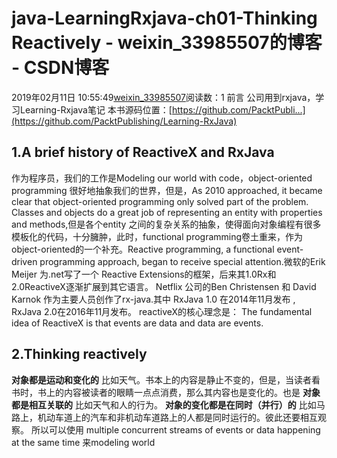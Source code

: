# java-LearningRxjava-ch01-Thinking Reactively - weixin_33985507的博客 - CSDN博客
2019年02月11日 10:55:49[weixin_33985507](https://me.csdn.net/weixin_33985507)阅读数：1
前言
公司用到rxjava，学习Learning-Rxjava笔记
本书源码位置：[https://github.com/PacktPubli...](https://github.com/PacktPublishing/Learning-RxJava)
## 1.A brief history of ReactiveX and RxJava
作为程序员，我们的工作是Modeling our world with code，object-oriented programming 很好地抽象我们的世界，但是，As 2010 approached, it became clear that object-oriented programming only solved part of the problem.
Classes and objects do a great job of representing an entity with properties and methods,但是各个entity 之间的复杂关系的抽象，使得面向对象编程有很多模板化的代码，十分臃肿，此时，functional programming卷土重来，作为object-oriented的一个补充。Reactive
programming, a functional event-driven programming approach, began to receive special attention.微软的Erik Meijer 为.net写了一个 Reactive Extensions的框架，后来其1.0Rx和2.0ReactiveX逐渐扩展到其它语言。
Netflix 公司的Ben Christensen 和 David Karnok  作为主要人员创作了rx-java.其中
 RxJava 1.0 在2014年11月发布 , RxJava 2.0在2016年11月发布。
reactiveX的核心理念是：
The fundamental idea of ReactiveX is that events are data and data are events.
## 2.Thinking reactively
**对象都是运动和变化的**
比如天气。书本上的内容是静止不变的，但是，当读者看书时，书上的内容被读者的眼睛一点点消费，那么其内容也是变化的。也是
**对象都是相互关联的**
比如天气和人的行为。
**对象的变化都是在同时（并行）的**
比如马路上，机动车道上的汽车和非机动车道路上的人都是同时运行的。彼此还要相互观察。
所以可以使用 multiple concurrent streams of events or data happening at the same time 来modeling world
